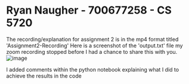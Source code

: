 # Ryan Naugher - 700677258 - CS 5720
The recording/explanation for assignment 2 is in the mp4 format titled 'Assignment2-Recording'
Here is a screenshot of the 'output.txt' file my zoom recording stopped before I had a chance to share this with you.
![image](https://user-images.githubusercontent.com/105573676/213333246-2683a6ce-7f6d-4142-8799-b15963226d03.png)

I added comments within the python notebook explaining what I did to achieve the results in the code
